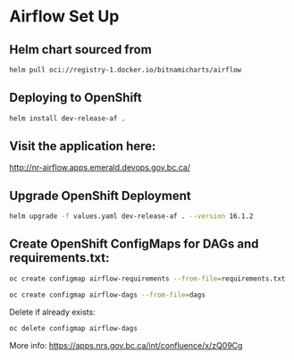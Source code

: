 # Airflow Set Up

## Helm chart sourced from
```sh
helm pull oci://registry-1.docker.io/bitnamicharts/airflow
```

## Deploying to OpenShift
```sh
helm install dev-release-af .
```

## Visit the application here:

http://nr-airflow.apps.emerald.devops.gov.bc.ca/

## Upgrade OpenShift Deployment
```sh 
helm upgrade -f values.yaml dev-release-af . --version 16.1.2  
```

## Create OpenShift ConfigMaps for DAGs and requirements.txt: 
```sh
oc create configmap airflow-requirements --from-file=requirements.txt
```
```sh
oc create configmap airflow-dags --from-file=dags
```
Delete if already exists: 
```sh
oc delete configmap airflow-dags
```



More info: https://apps.nrs.gov.bc.ca/int/confluence/x/zQ09Cg

